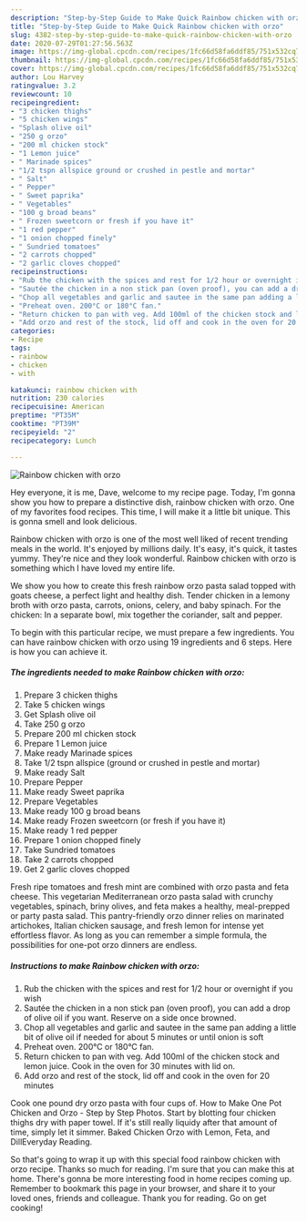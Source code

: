 ```yaml
---
description: "Step-by-Step Guide to Make Quick Rainbow chicken with orzo"
title: "Step-by-Step Guide to Make Quick Rainbow chicken with orzo"
slug: 4382-step-by-step-guide-to-make-quick-rainbow-chicken-with-orzo
date: 2020-07-29T01:27:56.563Z
image: https://img-global.cpcdn.com/recipes/1fc66d58fa6ddf85/751x532cq70/rainbow-chicken-with-orzo-recipe-main-photo.jpg
thumbnail: https://img-global.cpcdn.com/recipes/1fc66d58fa6ddf85/751x532cq70/rainbow-chicken-with-orzo-recipe-main-photo.jpg
cover: https://img-global.cpcdn.com/recipes/1fc66d58fa6ddf85/751x532cq70/rainbow-chicken-with-orzo-recipe-main-photo.jpg
author: Lou Harvey
ratingvalue: 3.2
reviewcount: 10
recipeingredient:
- "3 chicken thighs"
- "5 chicken wings"
- "Splash olive oil"
- "250 g orzo"
- "200 ml chicken stock"
- "1 Lemon juice"
- " Marinade spices"
- "1/2 tspn allspice ground or crushed in pestle and mortar"
- " Salt"
- " Pepper"
- " Sweet paprika"
- " Vegetables"
- "100 g broad beans"
- " Frozen sweetcorn or fresh if you have it"
- "1 red pepper"
- "1 onion chopped finely"
- " Sundried tomatoes"
- "2 carrots chopped"
- "2 garlic cloves chopped"
recipeinstructions:
- "Rub the chicken with the spices and rest for 1/2 hour or overnight if you wish"
- "Sautée the chicken in a non stick pan (oven proof), you can add a drop of olive oil if you want. Reserve on a side once browned."
- "Chop all vegetables and garlic and sautee in the same pan adding a little bit of olive oil if needed for about 5 minutes or until onion is soft"
- "Preheat oven. 200°C or 180°C fan."
- "Return chicken to pan with veg. Add 100ml of the chicken stock and lemon juice. Cook in the oven for 30 minutes with lid on."
- "Add orzo and rest of the stock, lid off and cook in the oven for 20 minutes"
categories:
- Recipe
tags:
- rainbow
- chicken
- with

katakunci: rainbow chicken with 
nutrition: 230 calories
recipecuisine: American
preptime: "PT35M"
cooktime: "PT39M"
recipeyield: "2"
recipecategory: Lunch

---
```



![Rainbow chicken with orzo](https://img-global.cpcdn.com/recipes/1fc66d58fa6ddf85/751x532cq70/rainbow-chicken-with-orzo-recipe-main-photo.jpg)

Hey everyone, it is me, Dave, welcome to my recipe page. Today, I'm gonna show you how to prepare a distinctive dish, rainbow chicken with orzo. One of my favorites food recipes. This time, I will make it a little bit unique. This is gonna smell and look delicious.

Rainbow chicken with orzo is one of the most well liked of recent trending meals in the world. It's enjoyed by millions daily. It's easy, it's quick, it tastes yummy. They're nice and they look wonderful. Rainbow chicken with orzo is something which I have loved my entire life.

We show you how to create this fresh rainbow orzo pasta salad topped with goats cheese, a perfect light and healthy dish. Tender chicken in a lemony broth with orzo pasta, carrots, onions, celery, and baby spinach. For the chicken: In a separate bowl, mix together the coriander, salt and pepper.


To begin with this particular recipe, we must prepare a few ingredients. You can have rainbow chicken with orzo using 19 ingredients and 6 steps. Here is how you can achieve it.

<!--inarticleads1-->

##### The ingredients needed to make Rainbow chicken with orzo:

1. Prepare 3 chicken thighs
1. Take 5 chicken wings
1. Get Splash olive oil
1. Take 250 g orzo
1. Prepare 200 ml chicken stock
1. Prepare 1 Lemon juice
1. Make ready  Marinade spices
1. Take 1/2 tspn allspice (ground or crushed in pestle and mortar)
1. Make ready  Salt
1. Prepare  Pepper
1. Make ready  Sweet paprika
1. Prepare  Vegetables
1. Make ready 100 g broad beans
1. Make ready  Frozen sweetcorn (or fresh if you have it)
1. Make ready 1 red pepper
1. Prepare 1 onion chopped finely
1. Take  Sundried tomatoes
1. Take 2 carrots chopped
1. Get 2 garlic cloves chopped


Fresh ripe tomatoes and fresh mint are combined with orzo pasta and feta cheese. This vegetarian Mediterranean orzo pasta salad with crunchy vegetables, spinach, briny olives, and feta makes a healthy, meal-prepped or party pasta salad. This pantry-friendly orzo dinner relies on marinated artichokes, Italian chicken sausage, and fresh lemon for intense yet effortless flavor. As long as you can remember a simple formula, the possibilities for one-pot orzo dinners are endless. 

<!--inarticleads2-->

##### Instructions to make Rainbow chicken with orzo:

1. Rub the chicken with the spices and rest for 1/2 hour or overnight if you wish
1. Sautée the chicken in a non stick pan (oven proof), you can add a drop of olive oil if you want. Reserve on a side once browned.
1. Chop all vegetables and garlic and sautee in the same pan adding a little bit of olive oil if needed for about 5 minutes or until onion is soft
1. Preheat oven. 200°C or 180°C fan.
1. Return chicken to pan with veg. Add 100ml of the chicken stock and lemon juice. Cook in the oven for 30 minutes with lid on.
1. Add orzo and rest of the stock, lid off and cook in the oven for 20 minutes


Cook one pound dry orzo pasta with four cups of. How to Make One Pot Chicken and Orzo - Step by Step Photos. Start by blotting four chicken thighs dry with paper towel. If it&#39;s still really liquidy after that amount of time, simply let it simmer. Baked Chicken Orzo with Lemon, Feta, and DillEveryday Reading. 

So that's going to wrap it up with this special food rainbow chicken with orzo recipe. Thanks so much for reading. I'm sure that you can make this at home. There's gonna be more interesting food in home recipes coming up. Remember to bookmark this page in your browser, and share it to your loved ones, friends and colleague. Thank you for reading. Go on get cooking!
